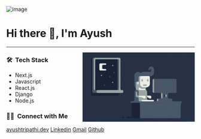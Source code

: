 
![image](https://github.com/user-attachments/assets/44c297c4-a229-4241-948c-f6791ee5e99f)

#                            Hi there 👋, I'm Ayush 
<hr/>
<img alt="Night Coding" src="https://raw.githubusercontent.com/AVS1508/AVS1508/master/assets/Night-Coding.gif" align="right"/>

### 🛠 &nbsp;Tech Stack

<ul>
  <li>Next.js</li>
  <li>Javascript</li>
  <li>React.js</li>
  <li>Django</li>
  <li>Node.js</li>
</ul>


### 🤝🏻 &nbsp;Connect with Me

<p align="left">
<a href="https://www.ayushtripathi.dev">ayushtripathi.dev</a>
<a href="https://www.linkedin.com/in/ayush-tripathi-1341651b6/">Linkedin</a>
<a href="mailto:ayushtripathi5014@gmail.com">Gmail</a>
<a href="https://github.com/atripathi01">Github</a>
</p>
